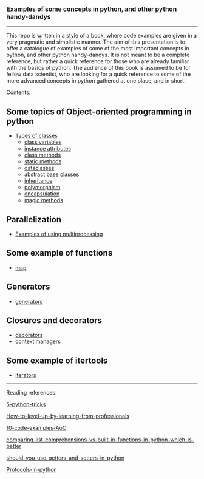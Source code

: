 ### Examples of some concepts in python, and other python handy-dandys
___

This repo is written in a style of a book, where code examples are given in a very pragmatic and simplistic manner. 
The aim of this presentation is to offer a catalogue of examples of some of the most important concepts in python, and other python handy-dandys.
It is not meant to be a complete reference, but rather a quick reference for those who are already familiar with the basics of python.
The audience of this book is assumed to be for fellow data scientist, who are looking for a quick reference to some of the more advanced concepts in python gathered at one place, and in short. 

Contents:
## Some topics of Object-oriented programming in python
- [Types of classes](https://bkocis.github.io/advance-your-python/classes_in_python/classes)
  - [class variables](https://bkocis.github.io/advance-your-python/classes_in_python/classes#Class_variables)
  - [instance attributes](https://bkocis.github.io/advance-your-python/classes_in_python/classes#Classes_and_instances)
  - [class methods](https://bkocis.github.io/advance-your-python/classes_in_python/classes#Classmethods)
  - [static methods](https://bkocis.github.io/advance-your-python/classes_in_python/classes#Staticmethods)
  - [dataclasses](https://bkocis.github.io/advance-your-python/classes_in_python/dataclasses)
  - [abstract base classes](https://bkocis.github.io/advance-your-python/classes_in_python/abstract_classes)
  - [inheritance](https://bkocis.github.io/advance-your-python/classes_in_python/classes#Inharitance)
  - [polymorphism](https://bkocis.github.io/advance-your-python/classes_in_python/polymorphism)
  - [encapsulation](https://bkocis.github.io/advance-your-python/classes_in_python/encapsulation)
  - [magic methods](https://bkocis.github.io/advance-your-python/classes_in_python/magic_methods)

## Parallelization
- [Examples of using multiprocessing](https://bkocis.github.io/advance-your-python/examples_of_multiprocessing/multiprocessing)

## Some example of functions 
- [map](https://bkocis.github.io/advance-your-python/functions_and_their_usage/examples_of_functions#map)

## Generators
- [generators](https://bkocis.github.io/advance-your-python/generators)

## Closures and decorators
- [decorators](https://bkocis.github.io/advance-your-python/decorators)
- [context managers](https://bkocis.github.io/advance-your-python/context_managers)

## Some example of itertools
- [iterators](https://bkocis.github.io/advance-your-python/iterators)


---

Reading references:

[5-python-tricks](https://towardsdatascience.com/5-python-tricks-that-distinguish-senior-developers-from-juniors-826d57ab3940)

[How-to-level-up-by-learning-from-professionals](https://medium.com/towards-data-science/how-to-level-up-your-python-skills-by-learning-from-these-professionals-3e906b83f355)

[10-code-examples-AoC](https://medium.com/techtofreedom/10-remarkable-python-oop-tips-that-will-optimize-your-code-significantly-a47e4103b44d)

[comparing-list-comprehensions-vs-built-in-functions-in-python-which-is-better](https://towardsdatascience.com/comparing-list-comprehensions-vs-built-in-functions-in-python-which-is-better-1e2c9646fafe)

[should-you-use-getters-and-setters-in-python](https://python.plainenglish.io/should-you-use-getters-and-setters-in-python-d4db9a892878)

[Protocols-in-python](https://godatadriven.com/blog/protocols-in-python-why-you-need-them/)
